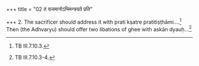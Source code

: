 +++
title = "02 तं यजमानोऽभिमन्त्रयते प्रति"

+++
2. The sacrificer should address it with prati kṣatre pratitiṣṭhāmi....[^1] Then (the Adhvaryu) should offer two libations of ghee with askān dyauḥ...[^2]  


[^1]: TB III.7.10.3.  

[^2]: TB III.7.10.3-4.   
